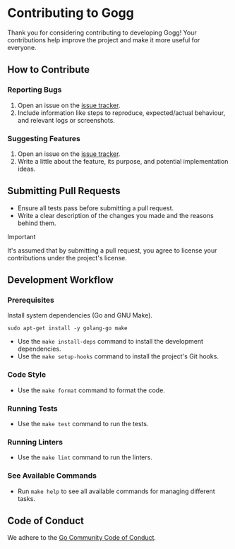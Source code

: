 # Contributing to Gogg

Thank you for considering contributing to developing Gogg!
Your contributions help improve the project and make it more useful for everyone.

## How to Contribute

### Reporting Bugs

1. Open an issue on the [issue tracker](https://github.com/habedi/gogg/issues).
2. Include information like steps to reproduce, expected/actual behaviour, and relevant logs or screenshots.

### Suggesting Features

1. Open an issue on the [issue tracker](https://github.com/habedi/gogg/issues).
2. Write a little about the feature, its purpose, and potential implementation ideas.

## Submitting Pull Requests

- Ensure all tests pass before submitting a pull request.
- Write a clear description of the changes you made and the reasons behind them.

> [!IMPORTANT]
> It's assumed that by submitting a pull request, you agree to license your contributions under the project's license.

## Development Workflow

### Prerequisites

Install system dependencies (Go and GNU Make).

```shell
sudo apt-get install -y golang-go make
```

- Use the `make install-deps` command to install the development dependencies.
- Use the `make setup-hooks` command to install the project's Git hooks.

### Code Style

- Use the `make format` command to format the code.

### Running Tests

- Use the `make test` command to run the tests.

### Running Linters

- Use the `make lint` command to run the linters.

### See Available Commands

- Run `make help` to see all available commands for managing different tasks.

## Code of Conduct

We adhere to the [Go Community Code of Conduct](https://go.dev/conduct).
